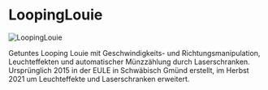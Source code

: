 # LoopingLouie
<img src="Documents/LoopingLouie.jpeg" alt="LoopingLouie">

Getuntes Looping Louie mit Geschwindigkeits- und Richtungsmanipulation, Leuchteffekten und automatischer Münzzählung durch Laserschranken. 
Ursprünglich 2015 in der EULE in Schwäbisch Gmünd erstellt, im Herbst 2021 um Leuchteffekte und Laserschranken erweitert.
